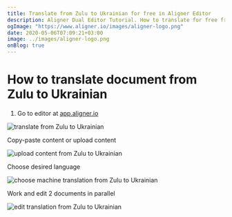 ```yaml
---
title: Translate from Zulu to Ukrainian for free in Aligner Editor
description: Aligner Dual Editor Tutorial. How to translate for free from Zulu to Ukrainian. Aligner is multilingual document management platform. 
ogImage: "https://www.aligner.io/images/aligner-logo.png"
date: 2020-05-06T07:09:21+03:00
image: ../images/aligner-logo.png
onBlog: true
---
```


# How to translate document from Zulu to Ukrainian

1. Go to editor at [app.aligner.io](https://app.aligner.io "Aligner App web page")

![translate from Zulu to Ukrainian](../aligner-blank-editor.png "translate from Zulu to Ukrainian")

Copy-paste content or upload content

![upload content from Zulu to Ukrainian](../aligner-uploaded-document.png "upload content from Zulu to Ukrainian")

Choose desired language

![choose machine translation from Zulu to Ukrainian](../aligner-language-dropdown.png "choose machine translation from Zulu to Ukrainian")

Work and edit 2 documents in parallel

![edit translation from Zulu to Ukrainian](../aligner-double-sitded-editor.png "edit translation from Zulu to Ukrainian")

